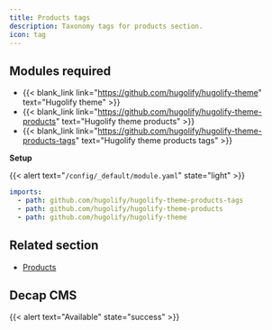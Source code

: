 ```yaml
---
title: Products tags
description: Taxonomy tags for products section.
icon: tag
---
```


## Modules required

- {{< blank_link link="https://github.com/hugolify/hugolify-theme" text="Hugolify theme" >}}
- {{< blank_link link="https://github.com/hugolify/hugolify-theme-products" text="Hugolify theme products" >}}
- {{< blank_link link="https://github.com/hugolify/hugolify-theme-products-tags" text="Hugolify theme products tags" >}}

**Setup**

{{< alert text="`/config/_default/module.yaml`" state="light" >}}

```yml
imports:
  - path: github.com/hugolify/hugolify-theme-products-tags
  - path: github.com/hugolify/hugolify-theme-products
  - path: github.com/hugolify/hugolify-theme
```

## Related section

- [Products](/docs/sections/products/)

## Decap CMS

{{< alert text="Available" state="success" >}}
